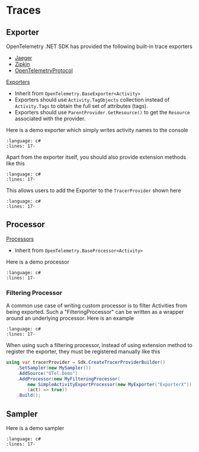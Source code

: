 # Traces

## Exporter

OpenTelemetry .NET SDK has provided the following built-in trace exporters

- [Jaeger](https://github.com/open-telemetry/opentelemetry-dotnet/tree/main/src/OpenTelemetry.Exporter.Jaeger/README.md)
- [Zipkin](https://github.com/open-telemetry/opentelemetry-dotnet/tree/main/src/OpenTelemetry.Exporter.Zipkin/README.md)
- [OpenTelemetryProtocol](https://github.com/open-telemetry/opentelemetry-dotnet/tree/main/src/OpenTelemetry.Exporter.OpenTelemetryProtocol/README.md)

[Exporters](./Introduction.html#exporters)

- Inherit from `OpenTelemetry.BaseExporter<Activity>`
- Exporters should use `Activity.TagObjects` collection instead of
  `Activity.Tags` to obtain the full set of attributes (tags).
- Exporters should use `ParentProvider.GetResource()` to get the `Resource`
  associated with the provider.

Here is a demo exporter which simply writes activity names to the console

```{literalinclude} ../../trace/extending-the-sdk/MyExporter.cs
:language: c#
:lines: 17-
```

Apart from the exporter itself, you should also provide extension methods like this

```{literalinclude} ../../trace/extending-the-sdk/MyExporterExtensions.cs
:language: c#
:lines: 17-
```

This allows users to add the Exporter to the `TracerProvider` shown here

```{literalinclude} ../../trace/extending-the-sdk/Program.cs
:language: c#
:lines: 17-
```

## Processor

[Processors](./Introduction.html#processors)

- Inherit from `OpenTelemetry.BaseProcessor<Activity>`

Here is a demo processor

```{literalinclude} ../../trace/extending-the-sdk/MyProcessor.cs
:language: c#
:lines: 17-
```

### Filtering Processor

A common use case of writing custom processor is to filter Activities from
being exported. Such a "FilteringProcessor" can be written as a wrapper around
an underlying processor. Here is an example

```{literalinclude} ../../trace/extending-the-sdk/MyFilteringProcessor.cs
:language: c#
:lines: 17-
```

When using such a filtering processor, instead of using extension method to
register the exporter, they must be registered manually like this

<!-- TODO include from source code -->

```csharp
using var tracerProvider = Sdk.CreateTracerProviderBuilder()
    .SetSampler(new MySampler())
    .AddSource("OTel.Demo")
    .AddProcessor(new MyFilteringProcessor(
        new SimpleActivityExportProcessor(new MyExporter("ExporterX")),
        (act) => true))
    .Build();
```

## Sampler

Here is a demo sampler

```{literalinclude} ../../trace/extending-the-sdk/MySampler.cs
:language: c#
:lines: 17-
```
